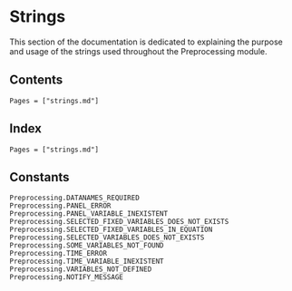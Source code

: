 # Strings

This section of the documentation is dedicated to explaining the purpose and usage of the strings used throughout the Preprocessing module.

## Contents

```@contents
Pages = ["strings.md"]
```

## Index

```@index
Pages = ["strings.md"]
```

## Constants

```@docs
Preprocessing.DATANAMES_REQUIRED
Preprocessing.PANEL_ERROR
Preprocessing.PANEL_VARIABLE_INEXISTENT
Preprocessing.SELECTED_FIXED_VARIABLES_DOES_NOT_EXISTS
Preprocessing.SELECTED_FIXED_VARIABLES_IN_EQUATION
Preprocessing.SELECTED_VARIABLES_DOES_NOT_EXISTS
Preprocessing.SOME_VARIABLES_NOT_FOUND
Preprocessing.TIME_ERROR
Preprocessing.TIME_VARIABLE_INEXISTENT
Preprocessing.VARIABLES_NOT_DEFINED
Preprocessing.NOTIFY_MESSAGE
```
